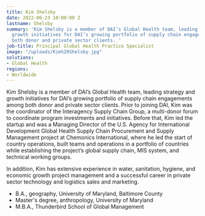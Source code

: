 ```yaml
---
title: Kim Shelsby
date: 2022-06-23 10:00:00 Z
lastname: Shelsby
summary: 'Kim Shelsby is a member of DAI’s Global Health team, leading strategy and
  growth initiatives for DAI’s growing portfolio of supply chain engagements among
  both donor and private sector clients. '
job-title: Principal Global Health Practice Specialist
image: "/uploads/Kim%20Shelsby.jpg"
solutions:
- Global Health
regions:
- Worldwide
---
```


Kim Shelsby is a member of DAI’s Global Health team, leading strategy and growth initiatives for DAI’s growing portfolio of supply chain engagements among both donor and private sector clients. Prior to joining DAI, Kim was the coordinator of the Interagency Supply Chain Group, a multi-donor forum to coordinate program investments and initiatives. Before that, Kim led the startup and was a Managing Director of the U.S. Agency for International Development Global Health Supply Chain Procurement and Supply Management project at Chemonics International, where he led the start of country operations, built teams and operations in a portfolio of countries while establishing the project’s global supply chain, MIS system, and technical working groups. 

In addition, Kim has extensive experience in water, sanitation, hygiene, and economic growth project management and a successful career in private sector technology and logistics sales and marketing.
 
* B.A., geography, University of Maryland, Baltimore County
* Master's degree, anthropology, University of Maryland
* M.B.A., Thunderbird School of Global Management